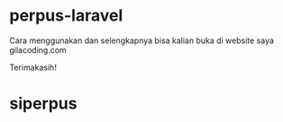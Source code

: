 # perpus-laravel
Cara menggunakan dan selengkapnya bisa kalian buka di website saya gilacoding.com

Terimakasih!
# siperpus
